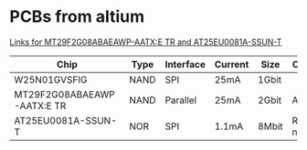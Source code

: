 # PCBs from altium
[Links for MT29F2G08ABAEAWP-AATX:E TR and AT25EU0081A-SSUN-T](https://curtin.sharepoint.com/:f:/r/sites/CurtinUndergraduateCubeSatTeam/Shared%20Documents/Technical%20Projects/Avionics%20Team/Sub-Divisions/Functional%20Flight%20Storage?csf=1&web=1&e=4LDl13)

| Chip                       | Type | Interface | Current | Size  | Comments       |
|----------------------------|------|-----------|---------|-------|----------------|
| W25N01GVSFIG               | NAND | SPI       | 25mA    | 1Gbit |                |
| MT29F2G08ABAEAWP-AATX:E TR | NAND | Parallel  | 25mA    | 2Gbit | Automotive     |
| AT25EU0081A-SSUN-T         | NOR  | SPI       | 1.1mA   | 8Mbit | Relatively new |
